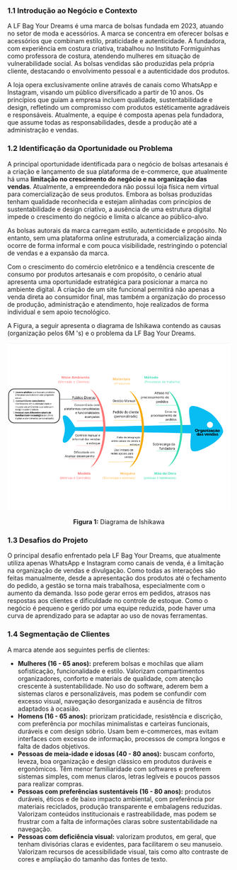 ### 1.1 Introdução ao Negócio e Contexto

A LF Bag Your Dreams é uma marca de bolsas fundada em 2023, atuando no setor de moda e acessórios. A marca se concentra em oferecer bolsas e acessórios que combinam estilo, praticidade e autenticidade. A fundadora, com experiência em costura criativa, trabalhou no Instituto Formiguinhas como professora de costura, atendendo mulheres em situação de vulnerabilidade social. As bolsas vendidas são produzidas pela própria cliente, destacando o envolvimento pessoal e a autenticidade dos produtos.

A loja opera exclusivamente online através de canais como WhatsApp e Instagram, visando um público diversificado a partir de 10 anos. Os princípios que guiam a empresa incluem qualidade, sustentabilidade e design, refletindo um compromisso com produtos estéticamente agradáveis e responsáveis. Atualmente, a equipe é composta apenas pela fundadora, que assume todas as responsabilidades, desde a produção até a administração e vendas.

### 1.2 Identificação da Oportunidade ou Problema

A principal oportunidade identificada para o negócio de bolsas artesanais é a criação e lançamento de sua plataforma de e-commerce, que atualmente há uma **limitação no crescimento do negócio e na organização das vendas**. Atualmente, a empreendedora não possui loja física nem virtual para comercialização de seus produtos. Embora as bolsas produzidas tenham qualidade reconhecida e estejam alinhadas com princípios de sustentabilidade e design criativo, a ausência de uma estrutura digital impede o crescimento do negócio e limita o alcance ao público-alvo.

As bolsas autorais da marca carregam estilo, autenticidade e propósito. No entanto, sem uma plataforma online estruturada, a comercialização ainda ocorre de forma informal e com pouca visibilidade, restringindo o potencial de vendas e a expansão da marca.

Com o crescimento do comércio eletrônico e a tendência crescente de consumo por produtos artesanais e com propósito, o cenário atual apresenta uma oportunidade estratégica para posicionar a marca no ambiente digital. A criação de um site funcional permitirá não apenas a venda direta ao consumidor final, mas também a organização do processo de produção, administração e atendimento, hoje realizados de forma individual e sem apoio tecnológico.

A Figura, a seguir apresenta o diagrama de Ishikawa contendo as causas (organização pelos 6M 's) e o problema da LF Bag Your Dreams.

![Ishikawa](../assets/diagrama%20de%20ishikawa.png)
<center><strong>Figura 1:</strong> Diagrama de Ishikawa </center>

### 1.3 Desafios do Projeto

O principal desafio enfrentado pela LF Bag Your Dreams, que atualmente utiliza apenas WhatsApp e Instagram como canais de venda, é a limitação na organização de vendas e divulgação. Como todas as interações são feitas manualmente, desde a apresentação dos produtos até o fechamento do pedido, a gestão se torna mais trabalhosa, especialmente com o aumento da demanda. Isso pode gerar erros em pedidos, atrasos nas respostas aos clientes e dificuldade no controle de estoque. Como o negócio é pequeno e gerido por uma equipe reduzida, pode haver uma curva de aprendizado para se adaptar ao uso de novas ferramentas.

### 1.4 Segmentação de Clientes

A marca atende aos seguintes perfis de clientes:

- **Mulheres (16 - 65 anos):** preferem bolsas e mochilas que aliam sofisticação, funcionalidade e estilo. Valorizam compartimentos organizadores, conforto e materiais de qualidade, com atenção crescente à sustentabilidade. No uso do software, aderem bem a sistemas claros e personalizáveis, mas podem se confundir com excesso visual, navegação desorganizada e ausência de filtros adaptados à ocasião.
- **Homens (16 - 65 anos):** priorizam praticidade, resistência e discrição, com preferência por mochilas minimalistas e carteiras funcionais, duráveis e com design sóbrio. Usam bem e-commerces, mas evitam interfaces com excesso de informação, processos de compra longos e falta de dados objetivos.
- **Pessoas de meia-idade e idosas (40 - 80 anos):** buscam conforto, leveza, boa organização e design clássico em produtos duráveis e ergonômicos. Têm menor familiaridade com softwares e preferem sistemas simples, com menus claros, letras legíveis e poucos passos para realizar compras.
- **Pessoas com preferências sustentáveis (16 - 80 anos):** produtos duráveis, éticos e de baixo impacto ambiental, com preferência por materiais reciclados, produção transparente e embalagens reduzidas. Valorizam conteúdos institucionais e rastreabilidade, mas podem se frustrar com a falta de informações claras sobre sustentabilidade na navegação.
- **Pessoas com deficiência visual:** valorizam produtos, em geral, que tenham divisórias claras e evidentes, para facilitarem o seu manuseio. Valorizam recursos de acessibilidade visual, tais como alto contraste de cores e ampliação do tamanho das fontes de texto.


